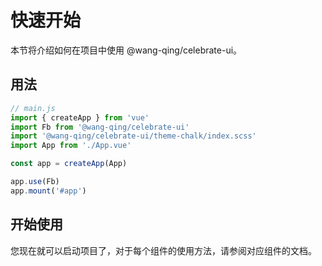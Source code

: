 # 快速开始

本节将介绍如何在项目中使用 @wang-qing/celebrate-ui。

## 用法

```js
// main.js
import { createApp } from 'vue'
import Fb from '@wang-qing/celebrate-ui'
import '@wang-qing/celebrate-ui/theme-chalk/index.scss'
import App from './App.vue'

const app = createApp(App)

app.use(Fb)
app.mount('#app')
```

## 开始使用

您现在就可以启动项目了，对于每个组件的使用方法，请参阅对应组件的文档。
